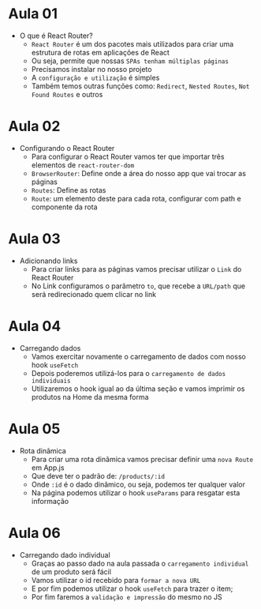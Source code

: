 # Aula 01

- O que é React Router?
  - `React Router` é um dos pacotes mais utilizados para criar uma estrutura de rotas em aplicações de React
  - Ou seja, permite que nossas `SPAs tenham múltiplas páginas`
  - Precisamos instalar no nosso projeto
  - A `configuração e utilização` é simples
  - Também temos outras funções como: `Redirect`, `Nested Routes`, `Not Found Routes` e outros

# Aula 02

- Configurando o React Router
  - Para configurar o React Router vamos ter que importar três elementos de `react-router-dom`
  - `BrowserRouter`: Define onde a área do nosso app que vai trocar as páginas
  - `Routes`: Define as rotas
  - `Route`: um elemento deste para cada rota, configurar com path e componente da rota

# Aula 03

- Adicionando links
  - Para criar links para as páginas vamos precisar utilizar o `Link` do React Router
  - No Link configuramos o parâmetro `to`, que recebe a `URL/path` que será redirecionado quem clicar no link

# Aula 04

- Carregando dados
  - Vamos exercitar novamente o carregamento de dados com nosso hook `useFetch`
  - Depois poderemos utilizá-los para o `carregamento de dados individuais`
  - Utilizaremos o hook igual ao da última seção e vamos imprimir os produtos na Home da mesma forma

# Aula 05

- Rota dinâmica
  - Para criar uma rota dinâmica vamos precisar definir uma `nova Route` em App.js
  - Que deve ter o padrão de: `/products/:id`
  - Onde `:id` é o dado dinâmico, ou seja, podemos ter qualquer valor
  - Na página podemos utilizar o hook `useParams` para resgatar esta informação

# Aula 06

- Carregando dado individual
  - Graças ao passo dado na aula passada o `carregamento individual` de um produto será fácil
  - Vamos utilizar o id recebido para `formar a nova URL`
  - E por fim podemos utilizar o hook `useFetch` para trazer o item;
  - Por fim faremos a `validação e impressão` do mesmo no JS